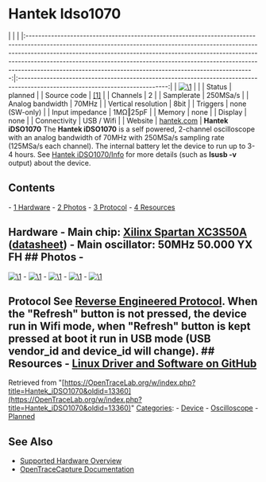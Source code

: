# Hantek Idso1070

| | | |:-----------------------------------------------------------------------------------------------------------------------------------------------------------------------------------------------------------------------------------------------------------------------------------------------------------------------------------------------------------------------------------------------:|:-----------------------------------------------------------------------------------------------------------------------------:| | [![\1](../../assets/hardware/general/\2)](./File:Hantek_iDSO1070A.JPG.html) | | | Status | planned | | Source code | [[1]](http://github.com/OpenTraceLab/?p=OpenTraceCapture.git;a=tree;f=src/hardware/) | | Channels | 2 | | Samplerate | 250MSa/s | | Analog bandwidth | 70MHz | | Vertical resolution | 8bit | | Triggers | none (SW-only) | | Input impedance | 1MΩ‖25pF | | Memory | none | | Display | none | | Connectivity | USB / Wifi | | Website | [hantek.com](http://www.hantek.com/en/productdetail_2_10165.html) | **Hantek iDSO1070** The **Hantek iDSO1070** is a self powered, 2-channel oscilloscope with an analog bandwidth of 70MHz with 250MSa/s sampling rate (125MSa/s each channel). The internal battery let the device to run up to 3-4 hours. See [Hantek iDSO1070/Info](https://OpenTraceLab.org/w/index.php?title=Hantek_iDSO1070/Info&action=edit&redlink=1 "Hantek iDSO1070/Info \(page does not exist\)") for more details (such as **lsusb -v** output) about the device. 
## Contents 
\- [1 Hardware](Hantek_iDSO1070.html#Hardware) \- [2 Photos](Hantek_iDSO1070.html#Photos) \- [3 Protocol](Hantek_iDSO1070.html#Protocol) \- [4 Resources](Hantek_iDSO1070.html#Resources) 
## Hardware \- **Main chip**: [Xilinx Spartan XC3S50A](http://www.xilinx.com/support/documentation/spartan-3an_data_sheets.htm) ([datasheet](http://www.xilinx.com/support/documentation/data_sheets/ds557.pdf)) \- **Main oscillator**: 50MHz 50.000 YX FH ## Photos \- 
[![\1](../../assets/hardware/general/\2)](./File:Hantek_iDSO1070A_inside1_front.JPG.html)
\- 
[![\1](../../assets/hardware/general/\2)](./File:Hantek_iDSO1070A_inside1_back.JPG.html)
\- 
[![\1](../../assets/hardware/general/\2)](./File:Hantek_iDSO1070A_channel_module.JPG.html)
\- 
[![\1](../../assets/hardware/general/\2)](./File:Hantek_iDSO1070A_wifi_module.JPG.html)
\- 
[![\1](../../assets/hardware/general/\2)](./File:Hantek_iDSO1070A_detail_1.JPG.html)
## Protocol See [Reverse Engineered Protocol](https://github.com/hhornbacher/idso1070-protocol/blob/master/lib/README.md). When the "Refresh" button is **not** pressed, the device run in Wifi mode, when "Refresh" button is kept pressed at boot it run in USB mode (USB vendor_id and device_id will change). ## Resources \- [Linux Driver and Software on GitHub](https://github.com/hhornbacher/idso1070-protocol)
Retrieved from "[https://OpenTraceLab.org/w/index.php?title=Hantek_iDSO1070&oldid=13360](https://OpenTraceLab.org/w/index.php?title=Hantek_iDSO1070&oldid=13360)" 
[Categories](specialcategories-specialcategories.md): \- [Device](./Category:Device.html "Category:Device") \- [Oscilloscope](./Category:Oscilloscope.html "Category:Oscilloscope") \- [Planned](./Category:Planned.html "Category:Planned")

## See Also
- [Supported Hardware Overview](../supported-hardware.md)
- [OpenTraceCapture Documentation](../../opentracecapture/overview.md)
